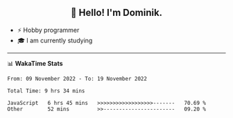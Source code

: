 <h2 align="center">👋 Hello! I'm Dominik.</h2>

- ⚡ Hobby programmer
- 🎓 I am currently studying

---
📊 **WakaTime Stats**
<!--START_SECTION:waka-->

```text
From: 09 November 2022 - To: 19 November 2022

Total Time: 9 hrs 34 mins

JavaScript   6 hrs 45 mins   >>>>>>>>>>>>>>>>>>-------   70.69 %
Other        52 mins         >>-----------------------   09.20 %
```

<!--END_SECTION:waka-->
